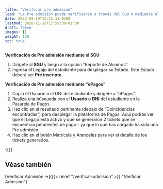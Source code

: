 ```yaml
---
title: "Verificar pre admisión"
lead: "La Pre admisión puede verificarse a través del SGU o mediante el ingreso a la Pasarela de Pagos. Ejecuta los pasos que se detallan a continuación para verificar que un estudiante ha sido pre admitido correctamente."
date: 2022-08-19T15:22:11-0300
lastmod: 2020-11-16T13:59:39+01:00
draft: false
images: []
weight: 150
toc: true
---
```


**Verificación de Pre admisión mediante el SGU**
1. Dirígete al **SGU** y luego a la opción “Reporte de Alumnos”.
2. Ingresa el Legajo del estudiante para desplegar su Estado. Este Estado deberá ser **Pre inscripto**.

**Verificación de Pre admisión mediante "ePagos"**
1. Copia el Usuario o el DNI del estudiante y dirígete a "ePagos".
2. Realiza una búsqueda con el **Usuario** o **DNI** del estudiante en la Pasarela de Pagos.
3. Haz clic en el resultado pertinente (debajo de “Coincidencias encontradas”) para desplegar la plataforma de Pagos. Aquí podrás ver que el Legajo está activo y que se generaron 2 tickets que se encuentran pendientes de pago - ya que lo que has cargado ha sido una Pre admisión.
4. Haz clic en el botón Matrícula y Aranceles para ver el detalle de los tickets generados.

{{<note text="Una vez que los tickets hayan sido pagados, el Estado del estudiante pasará de “Pre-inscripto” a “Activo”, es decir, como en el Estado en el que queda luego de una Admisión.">}}
</b>


## Véase también

[Verificar Admisión →]({{< relref "/verificar-admision" >}} "Verificar Admisión")
</b>
